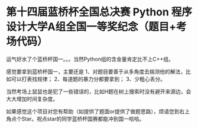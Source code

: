 # 第十四届蓝桥杯全国总决赛 Python 程序设计大学A组全国一等奖纪念（题目+考场代码）

运气好水了个蓝桥杯国一。。。当然Python组的含金量肯定比不上C++组。

感觉要拿到蓝桥杯国一，主要还是
1、对题目要善于从多角度去揣测他的解法，比如可以打表找规律；
2、每道题的暴力分都要拿到；
3、少粗心丢分。

当然考场上鼠鼠也是犯了一些错误的，比如H题在树上搜索时没有避开来源边，会大大增加时间复杂度。

如果感觉这个项目对您有帮助（如提供了题面or提供了做题思路），烦请您到右上角点个Star。祝点star的同学蓝桥杯国赛都能冲到国一哈哈。

